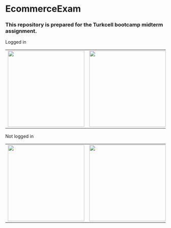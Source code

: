 # EcommerceExam

<h3>This repository is prepared for the Turkcell bootcamp midterm assignment.</h3>


<table>
  
  <label>Logged in</label>
  
  
  <tr>
    <td><img src="https://user-images.githubusercontent.com/50170946/159508333-15c26d54-7636-4f37-b53c-8085c886b8a7.png" width="240px"/></td>
    <td><img src="https://user-images.githubusercontent.com/50170946/159512730-dcc24f67-b1ff-4254-8ef6-dc829c174c97.png" width="240px"/></td>
    <td><img src="https://user-images.githubusercontent.com/50170946/159508349-38b2614d-c34c-48ae-b43d-5a2d8384848d.png" width="240px"/></td>
  </tr>
  

  </table>
  
  <table>
  
  <label>Not logged in</label>
  
  <tr>
    <td><img src="https://user-images.githubusercontent.com/50170946/159512723-d40610cf-2310-4681-b8a9-1635ce8ca5da.png" width="240px"/></td>
   <td><img src="https://user-images.githubusercontent.com/50170946/159662617-2ebe3e99-c871-475a-9bef-ce9753757d46.gif" width="240px"/></td>
  </tr>
  

  

  </table>






